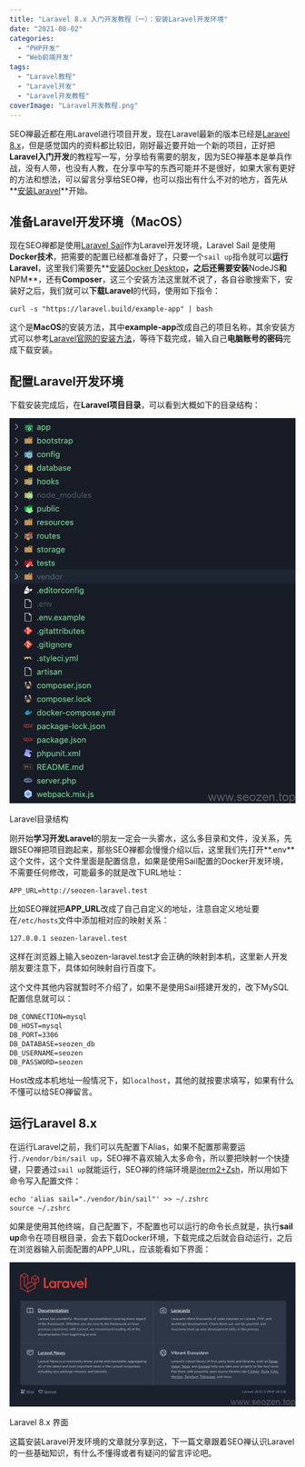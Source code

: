 ```yaml
---
title: "Laravel 8.x 入门开发教程（一）：安装Laravel开发环境"
date: "2021-08-02"
categories: 
  - "PHP开发"
  - "Web前端开发"
tags: 
  - "Laravel教程"
  - "Laravel开发"
  - "Laravel开发教程"
coverImage: "Laravel开发教程.png"
---
```


SEO禅最近都在用Laravel进行项目开发，现在Laravel最新的版本已经是[Laravel 8.x](https://laravel.com/docs/8.x/)，但是感觉国内的资料都比较旧，刚好最近要开始一个新的项目，正好把**Laravel入门开发**的教程写一写，分享给有需要的朋友，因为SEO禅基本是单兵作战，没有人带，也没有人教，在分享中写的东西可能并不是很好，如果大家有更好的方法和想法，可以留言分享给SEO禅，也可以指出有什么不对的地方，首先从**[安装Laravel](https://laravel.com/docs/8.x/installation)**开始。

## 准备Laravel开发环境（MacOS）

现在SEO禅都是使用[Laravel Sail](https://laravel.com/docs/8.x/sail)作为Laravel开发环境，Laravel Sail 是使用**Docker技术**，把需要的配置已经都准备好了，只要一个`sail up`指令就可以**运行Laravel**，这里我们需要先**[安装Docker Desktop](https://laravel.com/docs/8.x/sail)**，之后还需要安装**NodeJS**和**NPM**，还有**Composer**，这三个安装方法这里就不说了，各自谷歌搜索下，安装好之后，我们就可以**下载Laravel**的代码，使用如下指令：

```
curl -s "https://laravel.build/example-app" | bash
```

这个是**MacOS**的安装方法，其中**example-app**改成自己的项目名称，其余安装方式可以参考[Laravel官网的安装方法](https://laravel.com/docs/8.x/installation#your-first-laravel-project)，等待下载完成，输入自己**电脑账号的密码**完成下载安装。

## 配置Laravel开发环境

下载安装完成后，在**Laravel项目目录**，可以看到大概如下的目录结构：

![Laravel-directory-structure](images/Laravel-directory-structure-761x1024.png)

Laravel目录结构

刚开始**学习开发Laravel**的朋友一定会一头雾水，这么多目录和文件，没关系，先跟SEO禅把项目跑起来，那些SEO禅都会慢慢介绍以后，这里我们先打开**.env**这个文件，这个文件里面是配置信息，如果是使用Sail配置的Docker开发环境，不需要任何修改，可能最多的就是改下URL地址：

```
APP_URL=http://seozen-laravel.test
```

比如SEO禅就把**APP\_URL**改成了自己自定义的地址，注意自定义地址要在`/etc/hosts`文件中添加相对应的映射关系：

```
127.0.0.1 seozen-laravel.test
```

这样在浏览器上输入seozen-laravel.test才会正确的映射到本机，这里新人开发朋友要注意下，具体如何映射自行百度下。

这个文件其他内容就暂时不介绍了，如果不是使用Sail搭建开发的，改下MySQL配置信息就可以：

```
DB_CONNECTION=mysql
DB_HOST=mysql
DB_PORT=3306
DB_DATABASE=seozen_db
DB_USERNAME=seozen
DB_PASSWORD=seozen
```

Host改成本机地址一般情况下，如`localhost`，其他的就按要求填写，如果有什么不懂可以给SEO禅留言。

## 运行Laravel 8.x

在运行Laravel之前，我们可以先配置下Alias，如果不配置那需要运行`./vendor/bin/sail up`，SEO禅不喜欢输入太多命令，所以要把映射一个快捷键，只要通过`sail up`就能运行，SEO禅的终端环境是[iterm2+Zsh](https://www.seozen.top/iterm2-zsh-oh-my-zsh.html)，所以用如下命令写入配置文件：

```
echo 'alias sail="./vendor/bin/sail"' >> ~/.zshrc
source ~/.zshrc
```

如果是使用其他终端，自己配置下，不配置也可以运行的命令长点就是，执行**sail up**命令在项目根目录，会去下载Docker环境，下载完成之后就会自动运行，之后在浏览器输入前面配置的APP\_URL，应该能看如下界面：

![Larave-8x-startup](images/Larave-8x-startup-1024x515.png)

Laravel 8.x 界面

这篇安装Laravel开发环境的文章就分享到这，下一篇文章跟着SEO禅认识Laravel的一些基础知识，有什么不懂得或者有疑问的留言评论吧。
